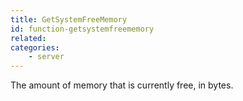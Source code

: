 ```yaml
---
title: GetSystemFreeMemory
id: function-getsystemfreememory
related:
categories:
    - server
---
```


The amount of memory that is currently free, in bytes.
